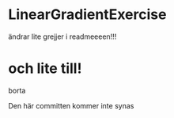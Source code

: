 LinearGradientExercise
======================


ändrar lite grejjer i readmeeeen!!!



och lite till!
=======
borta


Den här committen kommer inte synas
